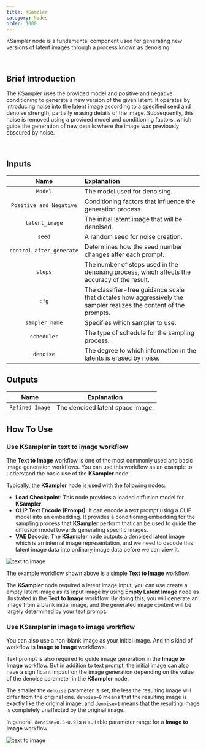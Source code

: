 ```yaml
---
title: KSampler
category: Nodes
order: 1000 
---
```





KSampler node is a fundamental component used for generating new versions of latent images through a process known as denoising.

<br>

## Brief Introduction

The KSampler uses the provided model and positive and negative conditioning to generate a new version of the given latent. It operates by introducing noise into the latent image according to a specified seed and denoise strength, partially erasing details of the image. Subsequently, this noise is removed using a provided model and conditioning factors, which guide the generation of new details where the image was previously obscured by noise.

<br>


## Inputs

|     Name     | Explanation                  |
| :---------:| :-------------|
| ```Model``` | The model used for denoising. |
| ```Positive and Negative``` | Conditioning factors that influence the generation process. |
| ```latent_image``` | The initial latent image that will be denoised. |
| ```seed```| A random seed for noise creation. |
| ```control_after_generate``` | Determines how the seed number changes after each prompt. |
| ```steps``` | The number of steps used in the denoising process, which affects the accuracy of the result. |
| ```cfg``` | The classifier-free guidance scale that dictates how aggressively the sampler realizes the content of the prompts. |
| ```sampler_name``` | Specifies which sampler to use. |
| ```scheduler```| The type of schedule for the sampling process. |
| ```denoise``` | The degree to which information in the latents is erased by noise. |

## Outputs

|     Name     | Explanation                  |
| :---------:| :-------------: |
| ```Refined Image``` | The denoised latent space image. |


## How To Use

### Use KSampler in text to image workflow

The **Text to Image** workflow is one of the most commonly used and basic image generation workflows. You can use this workflow as an example to understand the basic use of the **KSampler** node.

Typically, the **KSampler** node is used with the following nodes:
* **Load Checkpoint**: This node provides a loaded diffusion model for **KSampler**. 
* **CLIP Text Encode (Prompt)**: It can encode a text prompt using a CLIP model into an embedding. It provides a conditioning embedding for the sampling process that **KSampler** perform that can be used to guide the diffusion model towards generating specific images.
* **VAE Decode**: The **KSampler** node outputs a denoised latent image which is an internal image representation, and we need to decode this latent image data into ordinary image data before we can view it.

<img src="https://magmai-ai.github.io/magmai-doc/doc_images/text_to_image_0.jpg" alt="text to image" width="=70%" />

<br>

The example workflow shown above is a simple **Text to Image** workflow.

The **KSampler** node required a latent image input, you can use create a empty latent image as its input image by using **Empty Latent Image** node as illustrated in the **Text to Image** workflow. By doing this, you will generate an image from a blank initial image, and the generated image content will be largely determined by your text prompt.



### Use KSampler in image to image workflow

You can also use a non-blank image as your initial image. And this kind of workflow is **Image to Image** workflows.

Text prompt is also required to guide image generation in the **Image to Image** workflow. But in addition to text prompt, the initial image can also have a significant impact on the image generation depending on the value of the denoise parameter in the **KSampler** node.

The smaller the ```denoise``` parameter is set, the less the resulting image will differ from the original one. ```denoise=0``` means that the resulting image is exactly like the original image, and ```denoise=1``` means that the resulting image is completely unaffected by the original image. 

In general, ```denoise=0.5-0.9``` is a suitable parameter range for a **Image to Image** workflow.


<img src="https://magmai-ai.github.io/magmai-doc/doc_images/image_to_image_0.jpg" alt="text to image" width="=70%" />




